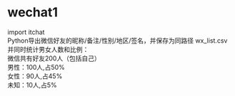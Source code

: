# wechat1
import itchat  
Python导出微信好友的昵称/备注/性别/地区/签名，并保存为同路径 wx_list.csv  
并同时统计男女人数和比例：  
微信共有好友200人（包括自己）  
男性：100人,占50%  
女性：90人,占45%  
未知：10人,占5%

